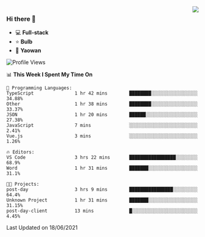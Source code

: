 <img  align="right" src="https://github-readme-stats.vercel.app/api?username=LolipopJ&show_icons=true&count_private=true&hide_title=true&include_all_commits=true&theme=vue">

### Hi there 👋

- :computer: **Full-stack**
- :star: **Bulb**
- :pill: **Yaowan**

<!--START_SECTION:waka-->
![Profile Views](http://img.shields.io/badge/Profile%20Views-1-blue)

📊 **This Week I Spent My Time On** 

```text
💬 Programming Languages: 
TypeScript               1 hr 42 mins        ████████░░░░░░░░░░░░░░░░░   34.88% 
Other                    1 hr 38 mins        ████████░░░░░░░░░░░░░░░░░   33.37% 
JSON                     1 hr 20 mins        ██████░░░░░░░░░░░░░░░░░░░   27.38% 
JavaScript               7 mins              ░░░░░░░░░░░░░░░░░░░░░░░░░   2.41% 
Vue.js                   3 mins              ░░░░░░░░░░░░░░░░░░░░░░░░░   1.26%

🔥 Editors: 
VS Code                  3 hrs 22 mins       █████████████████░░░░░░░░   68.9% 
Word                     1 hr 31 mins        ███████░░░░░░░░░░░░░░░░░░   31.1%

🐱‍💻 Projects: 
post-day                 3 hrs 9 mins        ████████████████░░░░░░░░░   64.4% 
Unknown Project          1 hr 31 mins        ███████░░░░░░░░░░░░░░░░░░   31.15% 
post-day-client          13 mins             █░░░░░░░░░░░░░░░░░░░░░░░░   4.45%

```


 Last Updated on 18/06/2021
<!--END_SECTION:waka-->
